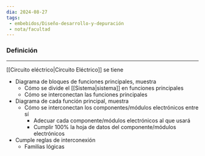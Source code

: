 ```yaml
---
dia: 2024-08-27
tags: 
 - embebidos/Diseño-desarrollo-y-depuración
 - nota/facultad
---
```

### Definición
---
[[Circuito eléctrico|Circuito Eléctrico]] se tiene
* Diagrama de bloques de funciones principales, muestra
    * Cómo se divide el [[Sistema|sistema]] en funciones principales
    * Cómo se interconectan las funciones principales
* Diagrama de cada función principal, muestra
    * Cómo se interconectan los componentes/módulos electrónicos entre sí
        * Adecuar cada componente/módulos electrónicos al que usará
        * Cumplir $100\%$ la hoja de datos del componente/módulos electrónicos
* Cumple reglas de interconexión
    * Familias lógicas